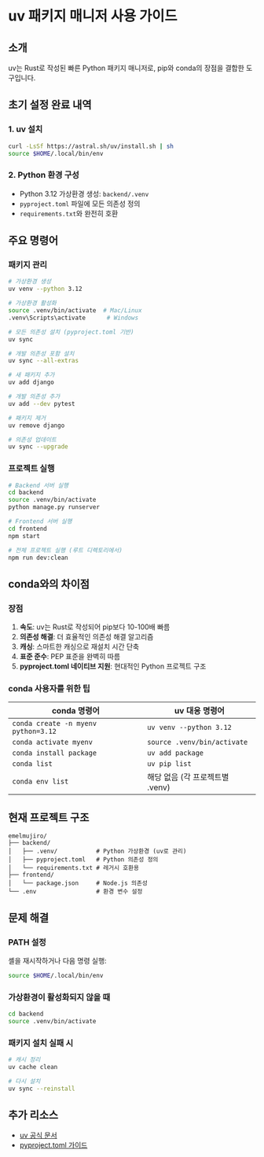 # uv 패키지 매니저 사용 가이드

## 소개
uv는 Rust로 작성된 빠른 Python 패키지 매니저로, pip와 conda의 장점을 결합한 도구입니다.

## 초기 설정 완료 내역

### 1. uv 설치
```bash
curl -LsSf https://astral.sh/uv/install.sh | sh
source $HOME/.local/bin/env
```

### 2. Python 환경 구성
- Python 3.12 가상환경 생성: `backend/.venv`
- `pyproject.toml` 파일에 모든 의존성 정의
- `requirements.txt`와 완전히 호환

## 주요 명령어

### 패키지 관리
```bash
# 가상환경 생성
uv venv --python 3.12

# 가상환경 활성화
source .venv/bin/activate  # Mac/Linux
.venv\Scripts\activate      # Windows

# 모든 의존성 설치 (pyproject.toml 기반)
uv sync

# 개발 의존성 포함 설치
uv sync --all-extras

# 새 패키지 추가
uv add django

# 개발 의존성 추가
uv add --dev pytest

# 패키지 제거
uv remove django

# 의존성 업데이트
uv sync --upgrade
```

### 프로젝트 실행
```bash
# Backend 서버 실행
cd backend
source .venv/bin/activate
python manage.py runserver

# Frontend 서버 실행
cd frontend
npm start

# 전체 프로젝트 실행 (루트 디렉토리에서)
npm run dev:clean
```

## conda와의 차이점

### 장점
1. **속도**: uv는 Rust로 작성되어 pip보다 10-100배 빠름
2. **의존성 해결**: 더 효율적인 의존성 해결 알고리즘
3. **캐싱**: 스마트한 캐싱으로 재설치 시간 단축
4. **표준 준수**: PEP 표준을 완벽히 따름
5. **pyproject.toml 네이티브 지원**: 현대적인 Python 프로젝트 구조

### conda 사용자를 위한 팁
| conda 명령어 | uv 대응 명령어 |
|------------|--------------|
| `conda create -n myenv python=3.12` | `uv venv --python 3.12` |
| `conda activate myenv` | `source .venv/bin/activate` |
| `conda install package` | `uv add package` |
| `conda list` | `uv pip list` |
| `conda env list` | 해당 없음 (각 프로젝트별 .venv) |

## 현재 프로젝트 구조

```
emelmujiro/
├── backend/
│   ├── .venv/           # Python 가상환경 (uv로 관리)
│   ├── pyproject.toml   # Python 의존성 정의
│   └── requirements.txt # 레거시 호환용
├── frontend/
│   └── package.json     # Node.js 의존성
└── .env                 # 환경 변수 설정
```

## 문제 해결

### PATH 설정
셸을 재시작하거나 다음 명령 실행:
```bash
source $HOME/.local/bin/env
```

### 가상환경이 활성화되지 않을 때
```bash
cd backend
source .venv/bin/activate
```

### 패키지 설치 실패 시
```bash
# 캐시 정리
uv cache clean

# 다시 설치
uv sync --reinstall
```

## 추가 리소스
- [uv 공식 문서](https://github.com/astral-sh/uv)
- [pyproject.toml 가이드](https://packaging.python.org/en/latest/guides/writing-pyproject-toml/)